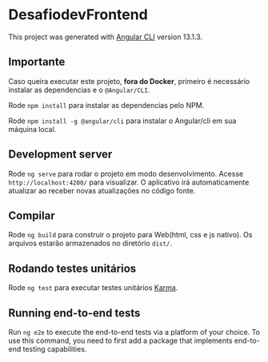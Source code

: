# DesafiodevFrontend

This project was generated with [Angular CLI](https://github.com/angular/angular-cli) version 13.1.3.


## Importante

Caso queira executar este projeto, **fora do Docker**, primeiro é necessário instalar as dependencias e o `@Angular/CLI`.

Rode `npm install` para instalar as dependencias pelo NPM.

Rode `npm install -g @angular/cli` para instalar o Angular/cli em sua máquina local.

## Development server

Rode `ng serve` para rodar o projeto em modo desenvolvimento. Acesse `http://localhost:4200/` para visualizar. O aplicativo irá automaticamente atualizar ao receber novas atualizações no código fonte.

## Compilar

Rode `ng build` para construir o projeto para Web(html, css e js nativo). Os arquivos estarão armazenados no diretório `dist/`.

## Rodando testes unitários

Rode `ng test` para executar testes unitários [Karma](https://karma-runner.github.io).

## Running end-to-end tests

Run `ng e2e` to execute the end-to-end tests via a platform of your choice. To use this command, you need to first add a package that implements end-to-end testing capabilities.

